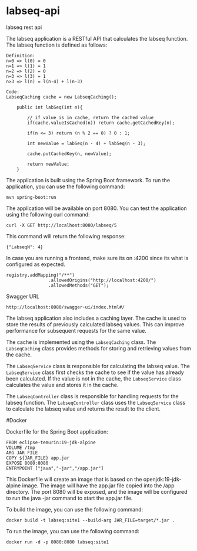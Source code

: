 # labseq-api
labseq rest api

The labseq application is a RESTful API that calculates the labseq function. The labseq function is defined as follows:

```
Definition:
n=0 => l(0) = 0
n=1 => l(1) = 1
n=2 => l(2) = 0
n=3 => l(3) = 1
n>3 => l(n) = l(n-4) + l(n-3)

Code:
LabseqCaching cache = new LabseqCaching();

    public int labSeq(int n){
        
        // if value is in cache, return the cached value
        if(cache.valueIsCached(n)) return cache.getCachedKey(n);
        
        if(n <= 3) return (n % 2 == 0) ? 0 : 1;
        
        int newValue = labSeq(n - 4) + labSeq(n - 3);
        
        cache.putCachedKey(n, newValue);

        return newValue;
    }
```

The application is built using the Spring Boot framework. To run the application, you can use the following command:

```
mvn spring-boot:run
```

The application will be available on port 8080. You can test the application using the following curl command:

```
curl -X GET http://localhost:8080/labseq/5
```

This command will return the following response:

```
{"LabseqN": 4}
```

In case you are running a frontend, make sure its on :4200 since its what is configured as expected.

```
registry.addMapping("/**")
                .allowedOrigins("http://localhost:4200/")
                .allowedMethods("GET");
```

Swagger URL 

```
http://localhost:8080/swagger-ui/index.html#/
```

The labseq application also includes a caching layer. The cache is used to store the results of previously calculated labseq values. This can improve performance for subsequent requests for the same value.

The cache is implemented using the `LabseqCaching` class. The `LabseqCaching` class provides methods for storing and retrieving values from the cache.

The `LabseqService` class is responsible for calculating the labseq value. The `LabseqService` class first checks the cache to see if the value has already been calculated. If the value is not in the cache, the `LabseqService` class calculates the value and stores it in the cache.

The `LabseqController` class is responsible for handling requests for the labseq function. The `LabseqController` class uses the `LabseqService` class to calculate the labseq value and returns the result to the client.

#Docker

 Dockerfile for the Spring Boot application:

```
FROM eclipse-temurin:19-jdk-alpine
VOLUME /tmp
ARG JAR_FILE
COPY ${JAR_FILE} app.jar
EXPOSE 8080:8080
ENTRYPOINT ["java","-jar","/app.jar"]
```

This Dockerfile will create an image that is based on the openjdk:19-jdk-alpine image. The image will have the app.jar file copied into the /app directory. The port 8080 will be exposed, and the image will be configured to run the java -jar command to start the app.jar file.

To build the image, you can use the following command:


```
docker build -t labseq:site1 --build-arg JAR_FILE=target/*.jar .
```


To run the image, you can use the following command:


```
docker run -d -p 8080:8080 labseq:site1

